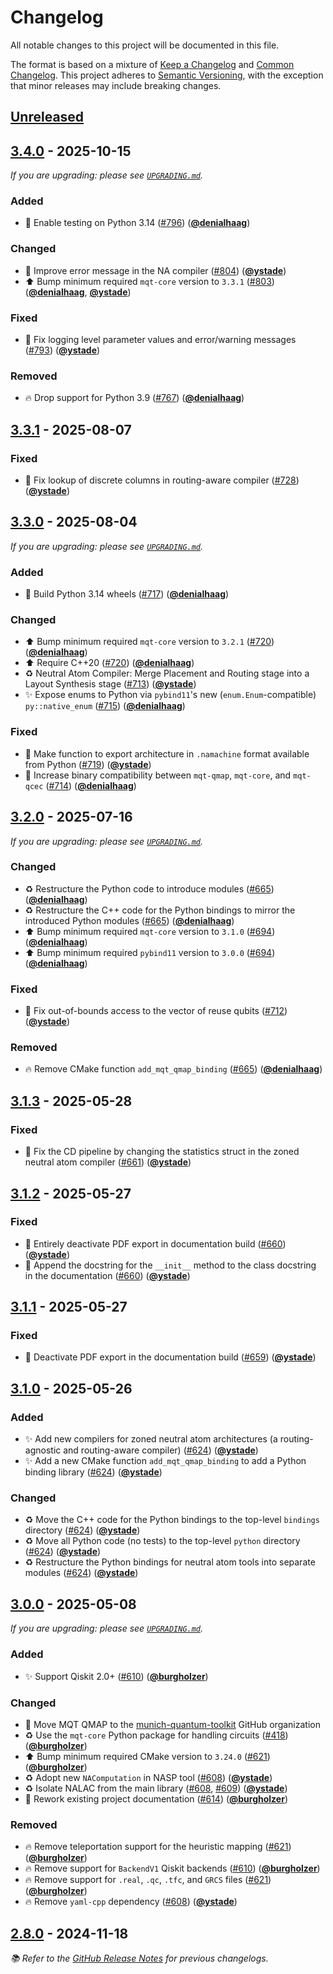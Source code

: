 <!-- Entries in each category are sorted by merge time, with the latest PRs appearing first. -->

# Changelog

All notable changes to this project will be documented in this file.

The format is based on a mixture of [Keep a Changelog] and [Common Changelog].
This project adheres to [Semantic Versioning], with the exception that minor releases may include breaking changes.

## [Unreleased]

## [3.4.0] - 2025-10-15

_If you are upgrading: please see [`UPGRADING.md`](UPGRADING.md#340)._

### Added

- 👷 Enable testing on Python 3.14 ([#796]) ([**@denialhaag**])

### Changed

- 📝 Improve error message in the NA compiler ([#804]) ([**@ystade**])
- ⬆️ Bump minimum required `mqt-core` version to `3.3.1` ([#803]) ([**@denialhaag**], [**@ystade**])

### Fixed

- 🐛 Fix logging level parameter values and error/warning messages ([#793]) ([**@ystade**])

### Removed

- 🔥 Drop support for Python 3.9 ([#767]) ([**@denialhaag**])

## [3.3.1] - 2025-08-07

### Fixed

- 🐛 Fix lookup of discrete columns in routing-aware compiler ([#728]) ([**@ystade**])

## [3.3.0] - 2025-08-04

_If you are upgrading: please see [`UPGRADING.md`](UPGRADING.md#330)._

### Added

- 🐍 Build Python 3.14 wheels ([#717]) ([**@denialhaag**])

### Changed

- ⬆️ Bump minimum required `mqt-core` version to `3.2.1` ([#720]) ([**@denialhaag**])
- ⬆️ Require C++20 ([#720]) ([**@denialhaag**])
- ♻️ Neutral Atom Compiler: Merge Placement and Routing stage into a Layout Synthesis stage ([#713]) ([**@ystade**])
- ✨ Expose enums to Python via `pybind11`'s new (`enum.Enum`-compatible) `py::native_enum` ([#715]) ([**@denialhaag**])

### Fixed

- 🚸 Make function to export architecture in `.namachine` format available from Python ([#719]) ([**@ystade**])
- 🚸 Increase binary compatibility between `mqt-qmap`, `mqt-core`, and `mqt-qcec` ([#714]) ([**@denialhaag**])

## [3.2.0] - 2025-07-16

_If you are upgrading: please see [`UPGRADING.md`](UPGRADING.md#320)._

### Changed

- ♻️ Restructure the Python code to introduce modules ([#665]) ([**@denialhaag**])
- ♻️ Restructure the C++ code for the Python bindings to mirror the introduced Python modules ([#665]) ([**@denialhaag**])
- ⬆️ Bump minimum required `mqt-core` version to `3.1.0` ([#694]) ([**@denialhaag**])
- ⬆️ Bump minimum required `pybind11` version to `3.0.0` ([#694]) ([**@denialhaag**])

### Fixed

- 🐛 Fix out-of-bounds access to the vector of reuse qubits ([#712]) ([**@ystade**])

### Removed

- 🔥 Remove CMake function `add_mqt_qmap_binding` ([#665]) ([**@denialhaag**])

## [3.1.3] - 2025-05-28

### Fixed

- 🐛 Fix the CD pipeline by changing the statistics struct in the zoned neutral atom compiler ([#661]) ([**@ystade**])

## [3.1.2] - 2025-05-27

### Fixed

- 🐛 Entirely deactivate PDF export in documentation build ([#660]) ([**@ystade**])
- 📝 Append the docstring for the `__init__` method to the class docstring in the documentation ([#660]) ([**@ystade**])

## [3.1.1] - 2025-05-27

### Fixed

- 🐛 Deactivate PDF export in the documentation build ([#659]) ([**@ystade**])

## [3.1.0] - 2025-05-26

### Added

- ✨ Add new compilers for zoned neutral atom architectures (a routing-agnostic and routing-aware compiler) ([#624]) ([**@ystade**])
- ✨ Add a new CMake function `add_mqt_qmap_binding` to add a Python binding library ([#624]) ([**@ystade**])

### Changed

- ♻️ Move the C++ code for the Python bindings to the top-level `bindings` directory ([#624]) ([**@ystade**])
- ♻️ Move all Python code (no tests) to the top-level `python` directory ([#624]) ([**@ystade**])
- ♻️ Restructure the Python bindings for neutral atom tools into separate modules ([#624]) ([**@ystade**])

## [3.0.0] - 2025-05-08

_If you are upgrading: please see [`UPGRADING.md`](UPGRADING.md#300)._

### Added

- ✨ Support Qiskit 2.0+ ([#610]) ([**@burgholzer**])

### Changed

- 🚚 Move MQT QMAP to the [munich-quantum-toolkit] GitHub organization
- ♻️ Use the `mqt-core` Python package for handling circuits ([#418]) ([**@burgholzer**])
- ⬆️ Bump minimum required CMake version to `3.24.0` ([#621]) ([**@burgholzer**])
- ♻️ Adopt new `NAComputation` in NASP tool ([#608]) ([**@ystade**])
- ♻️ Isolate NALAC from the main library ([#608], [#609]) ([**@ystade**])
- 📝 Rework existing project documentation ([#614]) ([**@burgholzer**])

### Removed

- 🔥 Remove teleportation support for the heuristic mapping ([#621]) ([**@burgholzer**])
- 🔥 Remove support for `BackendV1` Qiskit backends ([#610]) ([**@burgholzer**])
- 🔥 Remove support for `.real`, `.qc`, `.tfc`, and `GRCS` files ([#621]) ([**@burgholzer**])
- 🔥 Remove `yaml-cpp` dependency ([#608]) ([**@ystade**])

## [2.8.0] - 2024-11-18

_📚 Refer to the [GitHub Release Notes] for previous changelogs._

<!-- Version links -->

[unreleased]: https://github.com/munich-quantum-toolkit/qmap/compare/v3.4.0...HEAD
[3.4.0]: https://github.com/munich-quantum-toolkit/qmap/releases/tag/v3.4.0
[3.3.1]: https://github.com/munich-quantum-toolkit/qmap/releases/tag/v3.3.1
[3.3.0]: https://github.com/munich-quantum-toolkit/qmap/releases/tag/v3.3.0
[3.2.0]: https://github.com/munich-quantum-toolkit/qmap/releases/tag/v3.2.0
[3.1.3]: https://github.com/munich-quantum-toolkit/qmap/releases/tag/v3.1.3
[3.1.2]: https://github.com/munich-quantum-toolkit/qmap/releases/tag/v3.1.2
[3.1.1]: https://github.com/munich-quantum-toolkit/qmap/releases/tag/v3.1.1
[3.1.0]: https://github.com/munich-quantum-toolkit/qmap/releases/tag/v3.1.0
[3.0.0]: https://github.com/munich-quantum-toolkit/qmap/releases/tag/v3.0.0
[2.8.0]: https://github.com/munich-quantum-toolkit/qmap/releases/tag/v2.8.0

<!-- PR links -->

[#804]: https://github.com/munich-quantum-toolkit/qmap/pull/804
[#803]: https://github.com/munich-quantum-toolkit/qmap/pull/803
[#796]: https://github.com/munich-quantum-toolkit/qmap/pull/796
[#793]: https://github.com/munich-quantum-toolkit/qmap/pull/793
[#767]: https://github.com/munich-quantum-toolkit/qmap/pull/767
[#760]: https://github.com/munich-quantum-toolkit/qmap/pull/760
[#728]: https://github.com/munich-quantum-toolkit/qmap/pull/728
[#720]: https://github.com/munich-quantum-toolkit/qmap/pull/720
[#719]: https://github.com/munich-quantum-toolkit/qmap/pull/719
[#717]: https://github.com/munich-quantum-toolkit/qmap/pull/717
[#715]: https://github.com/munich-quantum-toolkit/qmap/pull/715
[#714]: https://github.com/munich-quantum-toolkit/qmap/pull/714
[#713]: https://github.com/munich-quantum-toolkit/qmap/pull/713
[#712]: https://github.com/munich-quantum-toolkit/qmap/pull/712
[#694]: https://github.com/munich-quantum-toolkit/qmap/pull/694
[#665]: https://github.com/munich-quantum-toolkit/qmap/pull/665
[#661]: https://github.com/munich-quantum-toolkit/qmap/pull/661
[#660]: https://github.com/munich-quantum-toolkit/qmap/pull/660
[#659]: https://github.com/munich-quantum-toolkit/qmap/pull/659
[#624]: https://github.com/munich-quantum-toolkit/qmap/pull/624
[#621]: https://github.com/munich-quantum-toolkit/qmap/pull/621
[#614]: https://github.com/munich-quantum-toolkit/qmap/pull/614
[#610]: https://github.com/munich-quantum-toolkit/qmap/pull/610
[#609]: https://github.com/munich-quantum-toolkit/qmap/pull/609
[#608]: https://github.com/munich-quantum-toolkit/qmap/pull/608
[#418]: https://github.com/munich-quantum-toolkit/qmap/pull/418

<!-- Contributor -->

[**@burgholzer**]: https://github.com/burgholzer
[**@ystade**]: https://github.com/ystade
[**@denialhaag**]: https://github.com/denialhaag

<!-- General links -->

[Keep a Changelog]: https://keepachangelog.com/en/1.1.0/
[Common Changelog]: https://common-changelog.org
[Semantic Versioning]: https://semver.org/spec/v2.0.0.html
[GitHub Release Notes]: https://github.com/munich-quantum-toolkit/qmap/releases
[munich-quantum-toolkit]: https://github.com/munich-quantum-toolkit

